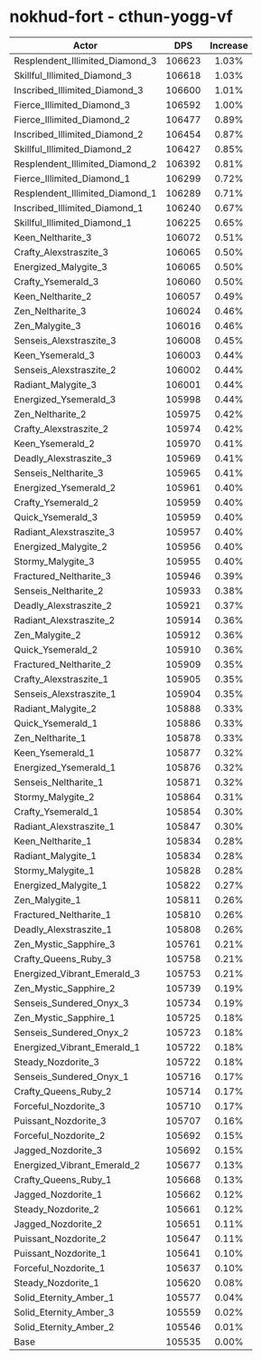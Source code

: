 # nokhud-fort - cthun-yogg-vf
| Actor | DPS | Increase |
|---|:---:|:---:|
|Resplendent_Illimited_Diamond_3|106623|1.03%|
|Skillful_Illimited_Diamond_3|106618|1.03%|
|Inscribed_Illimited_Diamond_3|106600|1.01%|
|Fierce_Illimited_Diamond_3|106592|1.00%|
|Fierce_Illimited_Diamond_2|106477|0.89%|
|Inscribed_Illimited_Diamond_2|106454|0.87%|
|Skillful_Illimited_Diamond_2|106427|0.85%|
|Resplendent_Illimited_Diamond_2|106392|0.81%|
|Fierce_Illimited_Diamond_1|106299|0.72%|
|Resplendent_Illimited_Diamond_1|106289|0.71%|
|Inscribed_Illimited_Diamond_1|106240|0.67%|
|Skillful_Illimited_Diamond_1|106225|0.65%|
|Keen_Neltharite_3|106072|0.51%|
|Crafty_Alexstraszite_3|106065|0.50%|
|Energized_Malygite_3|106065|0.50%|
|Crafty_Ysemerald_3|106060|0.50%|
|Keen_Neltharite_2|106057|0.49%|
|Zen_Neltharite_3|106024|0.46%|
|Zen_Malygite_3|106016|0.46%|
|Senseis_Alexstraszite_3|106008|0.45%|
|Keen_Ysemerald_3|106003|0.44%|
|Senseis_Alexstraszite_2|106002|0.44%|
|Radiant_Malygite_3|106001|0.44%|
|Energized_Ysemerald_3|105998|0.44%|
|Zen_Neltharite_2|105975|0.42%|
|Crafty_Alexstraszite_2|105974|0.42%|
|Keen_Ysemerald_2|105970|0.41%|
|Deadly_Alexstraszite_3|105969|0.41%|
|Senseis_Neltharite_3|105965|0.41%|
|Energized_Ysemerald_2|105961|0.40%|
|Crafty_Ysemerald_2|105959|0.40%|
|Quick_Ysemerald_3|105959|0.40%|
|Radiant_Alexstraszite_3|105957|0.40%|
|Energized_Malygite_2|105956|0.40%|
|Stormy_Malygite_3|105955|0.40%|
|Fractured_Neltharite_3|105946|0.39%|
|Senseis_Neltharite_2|105933|0.38%|
|Deadly_Alexstraszite_2|105921|0.37%|
|Radiant_Alexstraszite_2|105914|0.36%|
|Zen_Malygite_2|105912|0.36%|
|Quick_Ysemerald_2|105910|0.36%|
|Fractured_Neltharite_2|105909|0.35%|
|Crafty_Alexstraszite_1|105905|0.35%|
|Senseis_Alexstraszite_1|105904|0.35%|
|Radiant_Malygite_2|105888|0.33%|
|Quick_Ysemerald_1|105886|0.33%|
|Zen_Neltharite_1|105878|0.33%|
|Keen_Ysemerald_1|105877|0.32%|
|Energized_Ysemerald_1|105876|0.32%|
|Senseis_Neltharite_1|105871|0.32%|
|Stormy_Malygite_2|105864|0.31%|
|Crafty_Ysemerald_1|105854|0.30%|
|Radiant_Alexstraszite_1|105847|0.30%|
|Keen_Neltharite_1|105834|0.28%|
|Radiant_Malygite_1|105834|0.28%|
|Stormy_Malygite_1|105828|0.28%|
|Energized_Malygite_1|105822|0.27%|
|Zen_Malygite_1|105811|0.26%|
|Fractured_Neltharite_1|105810|0.26%|
|Deadly_Alexstraszite_1|105808|0.26%|
|Zen_Mystic_Sapphire_3|105761|0.21%|
|Crafty_Queens_Ruby_3|105758|0.21%|
|Energized_Vibrant_Emerald_3|105753|0.21%|
|Zen_Mystic_Sapphire_2|105739|0.19%|
|Senseis_Sundered_Onyx_3|105734|0.19%|
|Zen_Mystic_Sapphire_1|105725|0.18%|
|Senseis_Sundered_Onyx_2|105723|0.18%|
|Energized_Vibrant_Emerald_1|105722|0.18%|
|Steady_Nozdorite_3|105722|0.18%|
|Senseis_Sundered_Onyx_1|105716|0.17%|
|Crafty_Queens_Ruby_2|105714|0.17%|
|Forceful_Nozdorite_3|105710|0.17%|
|Puissant_Nozdorite_3|105707|0.16%|
|Forceful_Nozdorite_2|105692|0.15%|
|Jagged_Nozdorite_3|105692|0.15%|
|Energized_Vibrant_Emerald_2|105677|0.13%|
|Crafty_Queens_Ruby_1|105668|0.13%|
|Jagged_Nozdorite_1|105662|0.12%|
|Steady_Nozdorite_2|105661|0.12%|
|Jagged_Nozdorite_2|105651|0.11%|
|Puissant_Nozdorite_2|105647|0.11%|
|Puissant_Nozdorite_1|105641|0.10%|
|Forceful_Nozdorite_1|105637|0.10%|
|Steady_Nozdorite_1|105620|0.08%|
|Solid_Eternity_Amber_1|105577|0.04%|
|Solid_Eternity_Amber_3|105559|0.02%|
|Solid_Eternity_Amber_2|105546|0.01%|
|Base|105535|0.00%|
